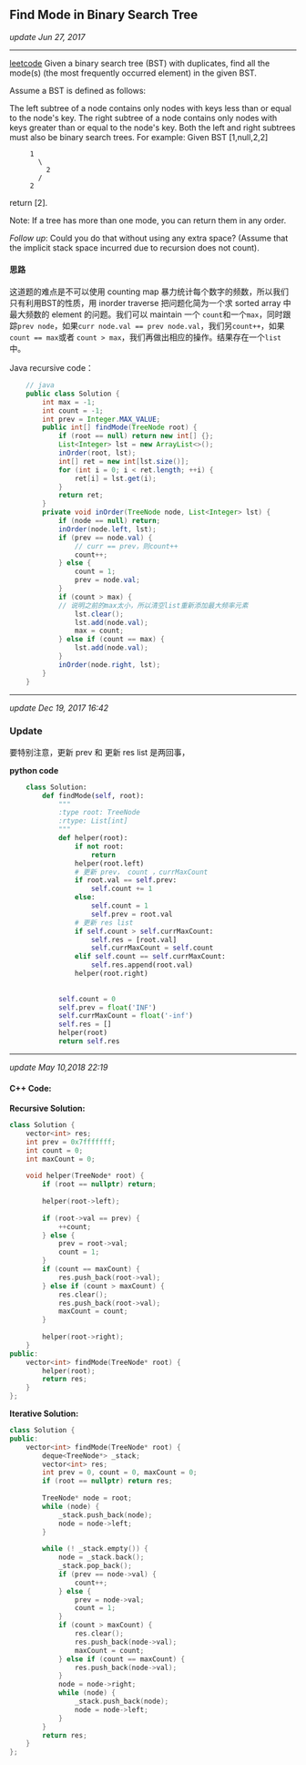 ## Find Mode in Binary Search Tree
_update Jun 27, 2017_

---
[leetcode](https://leetcode.com/problems/find-mode-in-binary-search-tree/#/description)
Given a binary search tree (BST) with duplicates, find all the mode(s) (the most frequently occurred element) in the given BST.

Assume a BST is defined as follows:

The left subtree of a node contains only nodes with keys less than or equal to the node's key.
The right subtree of a node contains only nodes with keys greater than or equal to the node's key.
Both the left and right subtrees must also be binary search trees.
For example:
 Given BST [1,null,2,2]
 
         1
           \
             2
           /
         2

return [2].

Note: If a tree has more than one mode, you can return them in any order.

_Follow up_: Could you do that without using any extra space? (Assume that the implicit stack space incurred due to recursion does not count).

#### 思路
这道题的难点是不可以使用 counting map 暴力统计每个数字的频数，所以我们只有利用BST的性质，用 inorder traverse 把问题化简为一个求 sorted array 中最大频数的 element 的问题。我们可以 maintain 一个 `count`和一个`max`，同时跟踪`prev node`，如果`curr node.val == prev node.val`，我们另`count++`，如果`count == max`或者 `count > max`，我们再做出相应的操作。结果存在一个`list`中。

Java recursive code：
```java
    // java
    public class Solution {
        int max = -1;
        int count = -1;
        int prev = Integer.MAX_VALUE;
        public int[] findMode(TreeNode root) {
            if (root == null) return new int[] {};
            List<Integer> lst = new ArrayList<>();
            inOrder(root, lst);
            int[] ret = new int[lst.size()];
            for (int i = 0; i < ret.length; ++i) {
                ret[i] = lst.get(i);
            }
            return ret;
        }
        private void inOrder(TreeNode node, List<Integer> lst) {
            if (node == null) return;
            inOrder(node.left, lst);
            if (prev == node.val) {
                // curr == prev，则count++
                count++;
            } else {
                count = 1;
                prev = node.val;
            }
            if (count > max) {
            // 说明之前的max太小，所以清空list重新添加最大频率元素
                lst.clear();
                lst.add(node.val);
                max = count;
            } else if (count == max) {
                lst.add(node.val);
            }
            inOrder(node.right, lst);
        }
    }
```
---
_update Dec 19, 2017  16:42_
### Update
要特别注意，更新 prev 和 更新 res list 是两回事，

**python code**
```python
    class Solution:
        def findMode(self, root):
            """
            :type root: TreeNode
            :rtype: List[int]
            """
            def helper(root):
                if not root:
                    return
                helper(root.left)
                # 更新 prev， count ，currMaxCount
                if root.val == self.prev:
                    self.count += 1
                else:
                    self.count = 1
                    self.prev = root.val
                # 更新 res list
                if self.count > self.currMaxCount:
                    self.res = [root.val]
                    self.currMaxCount = self.count
                elif self.count == self.currMaxCount:
                    self.res.append(root.val)
                helper(root.right)
                
            
            self.count = 0
            self.prev = float('INF')
            self.currMaxCount = float('-inf')
            self.res = []
            helper(root)
            return self.res
```

---
_update May 10,2018 22:19_

#### C++ Code:
**Recursive Solution:**
```cpp
class Solution {
    vector<int> res;
    int prev = 0x7fffffff;
    int count = 0;
    int maxCount = 0;
    
    void helper(TreeNode* root) {
        if (root == nullptr) return;
        
        helper(root->left);
        
        if (root->val == prev) {
            ++count;
        } else {
            prev = root->val;
            count = 1;
        }
        if (count == maxCount) {
            res.push_back(root->val);
        } else if (count > maxCount) {
            res.clear();
            res.push_back(root->val);
            maxCount = count;
        }
        
        helper(root->right);
    }
public:
    vector<int> findMode(TreeNode* root) {
        helper(root);
        return res;
    }
};
```

**Iterative Solution:**
```cpp
class Solution {
public:
    vector<int> findMode(TreeNode* root) {
        deque<TreeNode*> _stack;
        vector<int> res;
        int prev = 0, count = 0, maxCount = 0;
        if (root == nullptr) return res;
        
        TreeNode* node = root;
        while (node) {
            _stack.push_back(node);
            node = node->left;
        }
        
        while (! _stack.empty()) {
            node = _stack.back();
            _stack.pop_back();
            if (prev == node->val) {
                count++;
            } else {
                prev = node->val;
                count = 1;
            }
            if (count > maxCount) {
                res.clear();
                res.push_back(node->val);
                maxCount = count;
            } else if (count == maxCount) {
                res.push_back(node->val);
            }
            node = node->right;
            while (node) {
                _stack.push_back(node);
                node = node->left;
            }
        }
        return res;
    }
};
```














